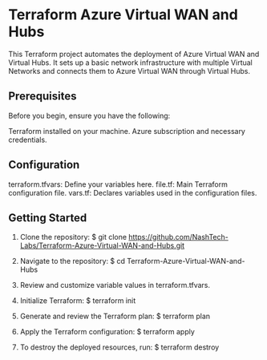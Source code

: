 # Terraform Azure Virtual WAN and Hubs

This Terraform project automates the deployment of Azure Virtual WAN and Virtual Hubs. It sets up a basic network infrastructure with multiple Virtual Networks and connects them to Azure Virtual WAN through Virtual Hubs.

## **Prerequisites**

Before you begin, ensure you have the following:

Terraform installed on your machine.
Azure subscription and necessary credentials.

## **Configuration**

terraform.tfvars: Define your variables here. 
file.tf: Main Terraform configuration file. 
vars.tf: Declares variables used in the configuration files.

## **Getting Started**

1. Clone the repository: $ git clone https://github.com/NashTech-Labs/Terraform-Azure-Virtual-WAN-and-Hubs.git

2. Navigate to the repository: $ cd Terraform-Azure-Virtual-WAN-and-Hubs

3. Review and customize variable values in terraform.tfvars.

4. Initialize Terraform: $ terraform init

5. Generate and review the Terraform plan: $ terraform plan

6. Apply the Terraform configuration: $ terraform apply

7. To destroy the deployed resources, run: $ terraform destroy

